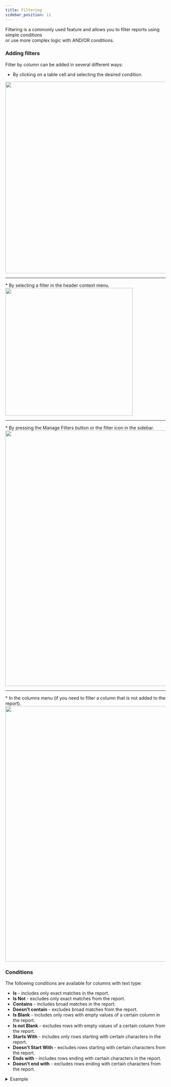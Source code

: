 ```yaml
---
title: Filtering
sidebar_position: 11
---
```

Filtering is a commonly used feature and allows you to filter reports using simple conditions  
or use more complex logic with AND/OR conditions.

### Adding filters
Filter by column can be added in several different ways:
* By clicking on a table cell and selecting the desired condition.
<img src="/docs/img/reporting/filtration/filtration.png" width="600px" />
<hr/>
* By selecting a filter in the header context menu.  <br/>
<img src="/docs/img/reporting/filtration/filtration2.png" width="400px" />
<hr/>
* By pressing the Manage Filters button or the filter icon in the sidebar.
<img src="/docs/img/reporting/filtration/filtration3.png" width="800px"/>
<hr/>
* In the columns menu (if you need to filter a column that is not added to the report).
<img src="/docs/img/reporting/filtration/filtration4.png" width="800px" />


### Conditions
The following conditions are available for columns with text type:
- **Is** - includes only exact matches in the report.
- **Is Not** - excludes only exact matches from the report.
- **Contains** - includes broad matches in the report.
- **Doesn't contain** - excludes broad matches from the report.
- **Is Blank** - includes only rows with empty values of a certain column in the report.
- **Is not Blank** - excludes rows with empty values of a certain column from the report.
- **Starts With** - includes only rows starting with certain characters in the report.
- **Doesn't Start With** - excludes rows starting with certain characters from the report.
- **Ends with** - includes rows ending with certain characters in the report.
- **Doesn't end with** - excludes rows ending with certain characters from the report.

<details>
  <summary>Example</summary>

Product Name <b>IS</b> "Joust Duffle Bag Black":
- Will be passed only results for product <b>"Joust Duffle Bag Black"</b>. <br/>
- Results for the product <b>"Joust Duffle Bag Yellow"</b> will not be passed to the report. <br/>
<hr/>
Product Name <b>IS NOT</b> "Joust Duffle Bag Black":
- Results only for the product <b>"Joust Duffle Bag Black"</b> will be excluded from the report. <br/>
- Results for the product <b>"Joust Duffle Bag Yellow"</b> will not be excluded from the report. <br/>
<hr/>
Product Name <b>CONTAINS</b> "Bag":
- Results for products like <b>"Joust Duffle Bag Black"</b>, <b>"Wayfarer Messenger Bag"</b>, and  <b>"Voyage Yoga Bag"</b> will be included in the report. <br/>
- Results for products like <b>"Beaumont Summit Kit"</b>, <b>"Autumn Pullie"</b>, and <b>"Apollo Running Short"</b>  will not be included in the report. <br/>
<hr/>
Product Name <b>DOESN'T CONTAIN</b> "Bag":
- Results for products like <b>"Joust Duffle Bag Black"</b>, <b>"Wayfarer Messenger Bag"</b>, and  <b>"Voyage Yoga Bag"</b> will be excluded from the report. <br/>
- Results for products like <b>"Beaumont Summit Kit"</b>, <b>"Autumn Pullie"</b>, and <b>"Apollo Running Short"</b>  will not be excluded from the report. <br/>
<hr/>
Order Note <b>IS BLANK</b>:
- Will include only orders with a blank note. <br/>
- Orders with notes defined will be excluded from the report. <br/>
<hr/>
Order Note <b>IS NOT BLANK</b>:
- Will include only orders with a note defined. <br/>
- Orders without note defined will be excluded from the report. <br/>
<hr/>
Product SKU <b>STARTS WITH</b> "MB-":
- Will include only products that have SKU beginning with <b>"MB-"</b> like <b>"MB-01"</b>, <b>"MB-02"</b>, <b>MB-AWL-123"</b>. <br/>
- Products with SKUs like <b>"ST-01"</b>, <b>"DGA-22"</b>, and <b>"BDB-XL-YELLOW"</b> will not be included in the report. <br/>
<hr/>
Product SKU <b>DOESN'T START WITH</b> "MB-":
- Will exclude all products that have SKU beginning with <b>"MB-"</b>. Such as <b>"MB-01"</b>, <b>"MB-02"</b>, <b>MB-AWL-123"</b>. <br/>
- Products with SKUs like <b>"ST-01"</b>, <b>"DGA-22"</b>, and <b>"BDB-XL-YELLOW"</b> will not be excluded from the report. <br/>
<hr/>

</details>
